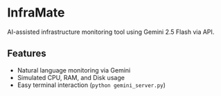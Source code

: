 # InfraMate

AI-assisted infrastructure monitoring tool using Gemini 2.5 Flash via API.

## Features
- Natural language monitoring via Gemini
- Simulated CPU, RAM, and Disk usage
- Easy terminal interaction (`python gemini_server.py`)

